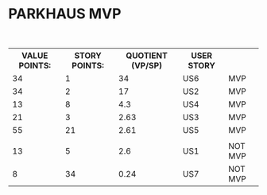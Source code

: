 <html>
    <body>
        <h1>PARKHAUS MVP</h1>
        <br>
            <table>
                <tr>
                    <th>VALUE POINTS:</th>
                    <th>STORY POINTS:</th>
                    <th>QUOTIENT (VP/SP)</th>
                    <th>USER STORY</th>
                </tr>
                <tr>
                    <td>34</td>
                    <td>1</td>
                    <td>34</td>
                    <td>US6</td>
                    <td>MVP</td>
                </tr>
                <tr>
                    <td>34</td>
                    <td>2</td>
                    <td>17</td>
                    <td>US2</td>
                    <td>MVP</td>
                </tr>
                <tr>
                    <td>13</td>
                    <td>8</td>
                    <td>4.3</td>
                    <td>US4</td>
                    <td>MVP</td>
                </tr>
                <tr>
                    <td>21</td>
                    <td>3</td>
                    <td>2.63</td>
                    <td>US3</td>
                    <td>MVP</td>
                </tr>
                <tr>
                    <td>55</td>
                    <td>21</td>
                    <td>2.61</td>
                    <td>US5</td>
                    <td>MVP</td>
                </tr>
                <tr>
                    <td></td>
                    <td></td>
                    <td></td>
                    <td></td>
                    <td></td>
                </tr>
                <tr>
                    <td>13</td>
                    <td>5</td>
                    <td>2.6</td>
                    <td>US1</td>
                    <td>NOT MVP</td>
                </tr>
                <tr>
                    <td>8</td>
                    <td>34</td>
                    <td>0.24</td>
                    <td>US7</td>
                    <td>NOT MVP</td>
                </tr>
            </table>
    </body>
</html>